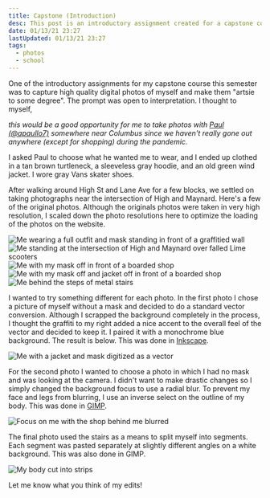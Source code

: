```yaml
---
title: Capstone (Introduction)
desc: This post is an introductory assignment created for a capstone course offered at The Ohio State University.
date: 01/13/21 23:27
lastUpdated: 01/13/21 23:27
tags:
  - photos
  - school
---
```


One of the introductory assignments for my capstone course this semester was to capture high quality digital photos of myself and make them "artsie to some degree". The prompt was open to interpretation. I thought to myself,

_this would be a good opportunity for me to take photos with [Paul (@apaullo7)](https://www.instagram.com/apaullo7/) somewhere near Columbus since we haven't really gone out anywhere (except for shopping) during the pandemic._

I asked Paul to choose what he wanted me to wear, and I ended up clothed in a tan brown turtleneck, a sleeveless gray hoodie, and an old green wind jacket. I wore gray Vans skater shoes.

After walking around High St and Lane Ave for a few blocks, we settled on taking photographs near the intersection of High and Maynard. Here's a few of the original photos. Although the originals photos were taken in very high resolution, I scaled down the photo resolutions here to optimize the loading of the photos on the website.

![Me wearing a full outfit and mask standing in front of a graffitied wall](/thoughts/capstone-intro-1.jpg)
![Me standing at the intersection of High and Maynard over falled Lime scooters](/thoughts/capstone-intro-2.jpg)
![Me with my mask off in front of a boarded shop](/thoughts/capstone-intro-3.jpg)
![Me with my mask off and jacket off in front of a boarded shop](/thoughts/capstone-intro-4.jpg)
![Me behind the steps of metal stairs](/thoughts/capstone-intro-5.jpg)

I wanted to try something different for each photo. In the first photo I chose a picture of myself without a mask and decided to do a standard vector conversion. Although I scrapped the background completely in the process, I thought the graffiti to my right added a nice accent to the overall feel of the vector and decided to keep it. I paired it with a monochrome blue background. The result is below. This was done in [Inkscape](https://inkscape.org/).

![Me with a jacket and mask digitized as a vector](/thoughts/capstone-intro-vector.jpg)

For the second photo I wanted to choose a photo in which I had no mask and was looking at the camera. I didn't want to make drastic changes so I simply changed the background focus to use a radial blur. To prevent my face and legs from blurring, I use an inverse select on the outline of my body. This was done in [GIMP](https://www.gimp.org/).

![Focus on me with the shop behind me blurred](/thoughts/capstone-intro-focus-blur.jpg)

The final photo used the stairs as a means to split myself into segments. Each segment was pasted separately at slightly different angles on a white background. This was also done in GIMP.

![My body cut into strips](/thoughts/capstone-intro-cut.jpg)

Let me know what you think of my edits!
